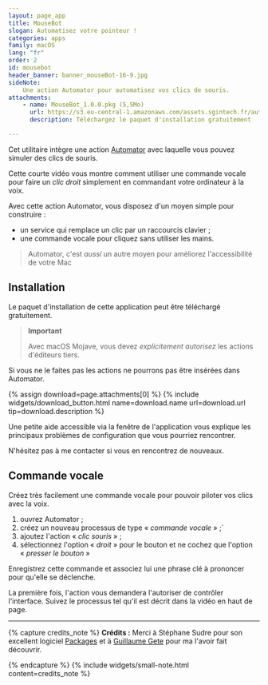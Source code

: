 ```yaml
---
layout: page_app
title: MouseBot
slogan: Automatisez votre pointeur !
categories: apps
family: macOS
lang: "fr"
order: 2
id: mousebot
header_banner: banner_mouseBot-16-9.jpg
sideNote:
    Une action Automator pour automatisez vos clics de souris.
attachments:
    - name: MouseBot_1.0.0.pkg (5,5Mo)
      url: https://s3.eu-central-1.amazonaws.com/assets.sgintech.fr/automatisez.net/apps/MouseBot_1.0.0.pkg
      description: Téléchargez le paquet d'installation gratuitement

---
```


Cet utilitaire intègre une action [Automator](https://www.Automatisez.net)
avec laquelle vous pouvez simuler des clics de souris.

Cette courte vidéo vous montre comment utiliser une commande vocale
pour faire un _clic droit_ simplement en commandant votre ordinateur
à la voix.

Avec cette action Automator, vous disposez d'un moyen simple pour construire :

- un service qui remplace un clic par un raccourcis clavier ;
- une commande vocale pour cliquez sans utiliser les mains.

> Automator, c'est _aussi_ un autre moyen pour améliorez l'accessibilité de votre Mac

## Installation

Le paquet d'installation de cette application peut être téléchargé 
gratuitement.

> **Important**
>
> Avec macOS Mojave, vous devez _explicitement autorisez_ les actions
> d'éditeurs tiers.

Si vous ne le faites pas les actions ne pourrons pas être insérées dans
Automator.

{% assign download=page.attachments[0] %}
{% include widgets/download_button.html 
    name=download.name 
    url=download.url 
    tip=download.description %}

Une petite aide accessible via la fenêtre de l'application vous
explique les principaux problèmes de configuration que vous pourriez
rencontrer.

N'hésitez pas à me contacter si vous en rencontrez de nouveaux.


## Commande vocale

Créez très facilement une commande vocale pour pouvoir
piloter vos clics avec la voix.

1. ouvrez Automator ;
2. créez un nouveau processus de type « _commande vocale_ » ;`
3. ajoutez l'action « _clic souris_ » ;
4. sélectionnez l'option « _droit_ » pour le bouton et ne cochez
   que l'option « _presser le bouton_ »

Enregistrez cette commande et associez lui une phrase clé à prononcer pour
qu'elle se déclenche.

La première fois, l'action vous demandera l'autoriser de contrôler 
l'interface. 
Suivez le processus tel qu'il est décrit dans la vidéo en haut de page.

-----

{% capture credits_note %}
**Crédits&nbsp;:**
Merci à Stéphane Sudre pour son excellent logiciel 
[Packages](http://s.sudre.free.fr/Software/Packages/about.html)
et à [Guillaume Gete](https://gete.net)
pour ma l'avoir fait découvrir.

{% endcapture %}
{% include widgets/small-note.html content=credits_note %}
